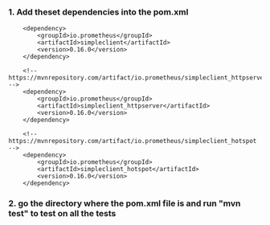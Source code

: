 ### 1. Add theset dependencies into the pom.xml

<!-- https://mvnrepository.com/artifact/io.prometheus/simpleclient -->
		<dependency>
			<groupId>io.prometheus</groupId>
			<artifactId>simpleclient</artifactId>
			<version>0.16.0</version>
		</dependency>

		<!-- https://mvnrepository.com/artifact/io.prometheus/simpleclient_httpserver -->
		<dependency>
			<groupId>io.prometheus</groupId>
			<artifactId>simpleclient_httpserver</artifactId>
			<version>0.16.0</version>
		</dependency>

		<!-- https://mvnrepository.com/artifact/io.prometheus/simpleclient_hotspot -->
		<dependency>
			<groupId>io.prometheus</groupId>
			<artifactId>simpleclient_hotspot</artifactId>
			<version>0.16.0</version>
		</dependency>

### 2. go the directory where the pom.xml file is and run "mvn test" to test on all the tests
